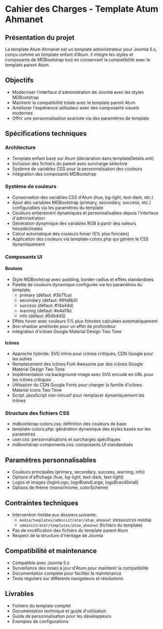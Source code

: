 # Cahier des Charges - Template Atum Ahmanet

## Présentation du projet

Le template Atum Ahmanet est un template administrateur pour Joomla 5.x, conçu comme un template enfant d'Atum. Il intègre les styles et composants de MDBootstrap tout en conservant la compatibilité avec le template parent Atum.

## Objectifs

- Moderniser l'interface d'administration de Joomla avec les styles MDBootstrap
- Maintenir la compatibilité totale avec le template parent Atum
- Améliorer l'expérience utilisateur avec des composants visuels modernes
- Offrir une personnalisation avancée via des paramètres de template

## Spécifications techniques

### Architecture

- Template enfant basé sur Atum (déclaration dans templateDetails.xml)
- Inclusion des fichiers du parent avec surcharge sélective
- Système de variables CSS pour la personnalisation des couleurs
- Intégration des composants MDBootstrap

### Système de couleurs

- Conservation des variables CSS d'Atum (hue, bg-light, text-dark, etc.)
- Ajout des variables MDBootstrap (primary, secondary, success, etc.) configurables via les paramètres du template
- Couleurs entièrement dynamiques et personnalisables depuis l'interface d'administration
- Génération dynamique des variables RGB à partir des valeurs hexadécimales
- Calcul automatique des couleurs hover (5% plus foncées)
- Application des couleurs via template-colors.php qui génère le CSS dynamiquement

### Composants UI

#### Boutons

- Style MDBootstrap avec padding, border-radius et effets standardisés
- Palette de couleurs dynamique configurée via les paramètres du template:
  - primary (défaut: #3b71ca)
  - secondary (défaut: #9fa6b2)
  - success (défaut: #14a44d)
  - warning (défaut: #e4a11b)
  - info (défaut: #54b4d3)
- Effets hover avec couleurs 5% plus foncées calculées automatiquement
- Box-shadow améliorée pour un effet de profondeur
- Intégration d'icônes Google Material Design Two Tone

#### Icônes

- Approche hybride: SVG inline pour icônes critiques, CDN Google pour les autres
- Remplacement des icônes Font Awesome par des icônes Google Material Design Two Tone
- Implémentation via background-image avec SVG encodé en URL pour les icônes critiques
- Utilisation du CDN Google Fonts pour charger la famille d'icônes Material Icons Two Tone
- Script JavaScript non-intrusif pour remplacer dynamiquement les icônes

### Structure des fichiers CSS

- mdbootstrap-colors.css: définition des couleurs de base
- template-colors.php: génération dynamique des styles basés sur les paramètres
- user.css: personnalisations et surcharges spécifiques
- mdbootstrap-components.css: composants UI standardisés

## Paramètres personnalisables

- Couleurs principales (primary, secondary, success, warning, info)
- Options d'affichage (hue, bg-light, text-dark, text-light)
- Logos et images (loginLogo, logoBrandLarge, logoBrandSmall)
- Options de thème (monochrome, colorScheme)

## Contraintes techniques

- Intervention limitée aux dossiers suivants:
  - `media/templates/administrator/atum_ahmanet` (ressources média)
  - `administrator/templates/atum_ahmanet` (fichiers du template)
- Pas de modification des fichiers du template parent Atum
- Respect de la structure d'héritage de Joomla

## Compatibilité et maintenance

- Compatible avec Joomla 5.x
- Surveillance des mises à jour d'Atum pour maintenir la compatibilité
- Documentation complète pour faciliter la maintenance
- Tests réguliers sur différents navigateurs et résolutions

## Livrables

- Fichiers du template complet
- Documentation technique et guide d'utilisation
- Guide de personnalisation pour les développeurs
- Exemples de configurations
